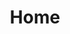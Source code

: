---
# https://vitepress.dev/reference/default-theme-home-page
layout: home
title: Home

hero:
  name: Welcome
  text: To AlwaysTeam
  tagline: Go to the warehouse to check open source projects
  actions:
    - theme: brand
      text: Get Started
      link: /en/guide/
    - theme: alt
      text: View on GitHub
      link: https://github.com/AlwaysTeam

features:
  - icon:
      src: https://vuejs.org/logo.svg
    title: Vue3
    details: Progressive JavaScript Framework
    link: https://github.com/AlwaysTeam/vue3-elementplus-ts-template
  - icon:
      src: https://vitepress.dev/vitepress-logo-mini.svg
    title: VitePress
    details: VitePress is a Static Site Generator (SSG) designed for building fast, content-centric websites.
    link: https://github.com/AlwaysTeam/vitepress-template
  - icon:
      src: https://nuxt.com/icon.png
    title: Nuxt
    details: Nuxt is a free and open-source framework with an intuitive and extendable way to create type-safe, performant and production-grade full-stack web applications and websites with Vue.js.
    link: https://github.com/AlwaysTeam/nuxt-template
  - icon:
      src: https://expressjs.com/images/favicon.png
    title: Express
    details: Fast, unopinionated, minimalist web framework for Node.js.
    link: https://github.com/AlwaysTeam/express-template
  - icon:
      src: https://tauri.app/favicon.svg
    title: Tauri
    details: Build smaller, faster, and more secure desktop applications with a web frontend.
    link: https://github.com/AlwaysTeam/tauri-template
  - icon:
      src: https://www.electronjs.org/assets/img/favicon.ico
    title: Electron
    details: Build cross-platform desktop apps with JavaScript, HTML, and CSS.
    link: https://github.com/AlwaysTeam/Electron-template
  - icon:
      src: https://hexo.io/icon/favicon-196x196.png
    title: Hexo
    details: A fast, simple & powerful blog framework.
    link: https://github.com/AlwaysTeam/Hexo-template
---